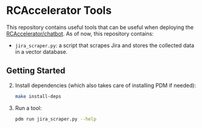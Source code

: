 # RCAccelerator Tools

This repository contains useful tools that can be useful when deploying the
[RCAccelerator/chatbot](https://github.com/RCAccelerator/chatbot). As of now,
this repository contains:

- `jira_scraper.py`: a script that scrapes Jira and stores the collected data
in a vector database.


## Getting Started

2. Install dependencies (which also takes care of installing PDM if needed):
   ```bash
   make install-deps
   ```

3. Run a tool:
   ```bash
   pdm run jira_scraper.py --help
   ```
